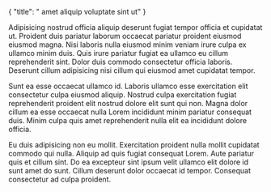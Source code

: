 {
"title": " amet aliquip voluptate sint ut"
}

Adipisicing nostrud officia aliquip deserunt fugiat tempor officia et cupidatat ut. Proident duis pariatur laborum occaecat pariatur proident eiusmod eiusmod magna. Nisi laboris nulla eiusmod minim veniam irure culpa ex ullamco minim duis. Quis irure pariatur fugiat ea ullamco eu cillum reprehenderit sint. Dolor duis commodo consectetur officia laboris. Deserunt cillum adipisicing nisi cillum qui eiusmod amet cupidatat tempor.

Sunt ea esse occaecat ullamco id. Laboris ullamco esse exercitation elit consectetur culpa eiusmod aliquip. Nostrud culpa exercitation fugiat reprehenderit proident elit nostrud dolore elit sunt qui non. Magna dolor cillum ea esse occaecat nulla Lorem incididunt minim pariatur consequat duis. Minim culpa quis amet reprehenderit nulla elit ea incididunt dolore officia.

Eu duis adipisicing non eu mollit. Exercitation proident nulla mollit cupidatat commodo qui nulla. Aliquip ad quis fugiat consequat Lorem. Aute pariatur quis et cillum sint. Do ea excepteur sint ipsum velit ullamco elit dolore id sunt amet do sunt. Cillum deserunt dolor occaecat id tempor. Consequat consectetur ad culpa proident.